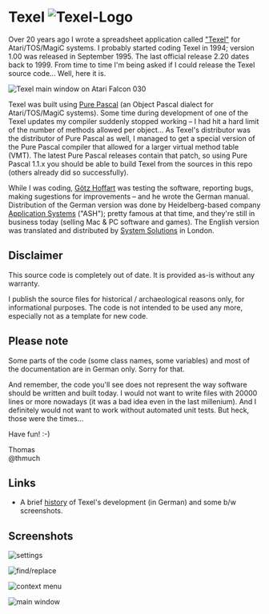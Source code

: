 # Texel ![Texel-Logo](Screenshots/logo.gif)

Over 20 years ago I wrote a spreadsheet application called ["Texel"](https://snailshell.de/Texel/) for Atari/TOS/MagiC
systems. I probably started coding Texel in 1994; version 1.00 was released in September 1995. The last official release 2.20 dates back to 1999.
From time to time I'm being asked if I could release the Texel source code... Well, here it is.

![Texel main window on Atari Falcon 030](Screenshots/screenshot.gif)

Texel was built using [Pure Pascal](https://www.application-systems.de/purepascal/) (an Object Pascal dialect for Atari/TOS/MagiC systems).
Some time during development of one of the Texel updates my compiler suddenly stopped working &ndash; I had hit a hard
limit of the number of methods allowed per object... As Texel's distributor was the distributor of Pure Pascal as well,
I managed to get a special version of the Pure Pascal compiler that allowed for a larger virtual method table (VMT).
The latest Pure Pascal releases contain that patch, so using Pure Pascal 1.1.x you should be able to build Texel from the
sources in this repo (others already did so successfully).

While I was coding, [Götz Hoffart](https://68k.computer/) was testing the software, reporting bugs, making sugestions for improvements &ndash;
and he wrote the German manual. Distribution of the German version was done by Heidelberg-based company [Application Systems](https://www.application-systems.de/texel/indexa.html) ("ASH");
pretty famous at that time, and they're still in business today (selling Mac &amp; PC software and games).
The English version was translated and distributed by [System Solutions](https://www.system-solutions.co.uk/) in London.


## Disclaimer

This source code is completely out of date. It is provided as-is without any warranty.

I publish the source files for historical / archaeological reasons only, for informational purposes.
The code is not intended to be used any more, especially not as a template for new code.


## Please note

Some parts of the code (some class names, some variables) and most of the documentation
are in German only. Sorry for that.

And remember, the code you'll see does not represent the way software should be written and built today.
I would not want to write files with 20000 lines or more nowadays (it was a bad idea even in the last millenium).
And I definitely would not want to work without automated unit tests. But heck, those were the times...

Have fun! :-)

Thomas\
@thmuch


## Links

- A brief [history](https://68k.computer/atari-st/texel/) of Texel's development (in German) and some b/w screenshots.

## Screenshots

![settings](Screenshots/scr_einstellungen.gif)

![find/replace](Screenshots/scr_s_und_e.gif)

![context menu](Screenshots/scr_kontextmenue.gif)

![main window](Screenshots/scr_texel.gif)
